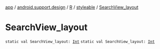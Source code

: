 [app](../../../index.md) / [android.support.design](../../index.md) / [R](../index.md) / [styleable](index.md) / [SearchView_layout](./-search-view_layout.md)

# SearchView_layout

`static val SearchView_layout: `[`Int`](https://kotlinlang.org/api/latest/jvm/stdlib/kotlin/-int/index.html)
`static val SearchView_layout: `[`Int`](https://kotlinlang.org/api/latest/jvm/stdlib/kotlin/-int/index.html)